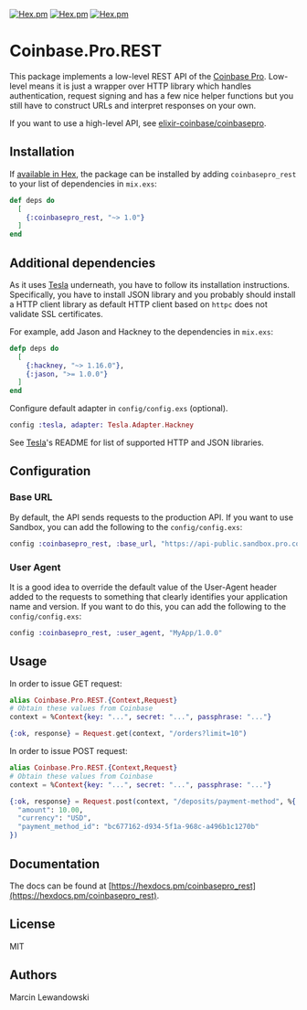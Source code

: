 [![Hex.pm](https://img.shields.io/hexpm/v/coinbasepro_rest.svg)](http://hex.pm/packages/coinbasepro_rest)
[![Hex.pm](https://img.shields.io/hexpm/dt/coinbasepro_rest.svg)](https://hex.pm/packages/coinbasepro_rest)
[![Hex.pm](https://img.shields.io/hexpm/dw/coinbasepro_rest.svg)](https://hex.pm/packages/coinbasepro_rest)

# Coinbase.Pro.REST

This package implements a low-level REST API of the
[Coinbase Pro](https://docs.pro.coinbase.com/).
Low-level means it is just a wrapper over HTTP library which handles
authentication, request signing and has a few nice helper functions
but you still have to construct URLs and interpret responses on
your own.

If you want to use a high-level API, see
[elixir-coinbase/coinbasepro](https://github.com/elixir-coinbase/coinbasepro).

## Installation

If [available in Hex](https://hex.pm/docs/publish), the package can be installed
by adding `coinbasepro_rest` to your list of dependencies in `mix.exs`:

```elixir
def deps do
  [
    {:coinbasepro_rest, "~> 1.0"}
  ]
end
```

## Additional dependencies

As it uses [Tesla](https://github.com/teamon/tesla) underneath, you
have to follow its installation instructions. Specifically, you have to
install JSON library and you probably should install a HTTP client library
as default HTTP client based on `httpc` does not validate SSL certificates.

For example, add Jason and Hackney to the dependencies in `mix.exs`:

```elixir
defp deps do
  [
    {:hackney, "~> 1.16.0"},
    {:jason, ">= 1.0.0"}
  ]
end
```

Configure default adapter in `config/config.exs` (optional).

```elixir
config :tesla, adapter: Tesla.Adapter.Hackney
```

See [Tesla](https://github.com/teamon/tesla)'s README for list of
supported HTTP and JSON libraries.

## Configuration

### Base URL

By default, the API sends requests to the production API. If you want to
use Sandbox, you can add the following to the `config/config.exs`:

```elixir
config :coinbasepro_rest, :base_url, "https://api-public.sandbox.pro.coinbase.com"
```

### User Agent

It is a good idea to override the default value of the User-Agent header added
to the requests to something that clearly identifies your application name and
version. If you want to do this, you can add the following to the `config/config.exs`:

```elixir
config :coinbasepro_rest, :user_agent, "MyApp/1.0.0"
```

## Usage

In order to issue GET request:

```elixir
alias Coinbase.Pro.REST.{Context,Request}
# Obtain these values from Coinbase
context = %Context{key: "...", secret: "...", passphrase: "..."}

{:ok, response} = Request.get(context, "/orders?limit=10")
```

In order to issue POST request:

```elixir
alias Coinbase.Pro.REST.{Context,Request}
# Obtain these values from Coinbase
context = %Context{key: "...", secret: "...", passphrase: "..."}

{:ok, response} = Request.post(context, "/deposits/payment-method", %{
  "amount": 10.00,
  "currency": "USD",
  "payment_method_id": "bc677162-d934-5f1a-968c-a496b1c1270b"
})
```

## Documentation

The docs can be found at 
[https://hexdocs.pm/coinbasepro_rest](https://hexdocs.pm/coinbasepro_rest).


## License

MIT

## Authors

Marcin Lewandowski
